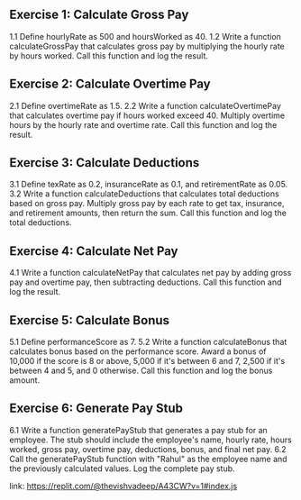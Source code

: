 ## Exercise 1: Calculate Gross Pay
1.1 Define hourlyRate as 500 and hoursWorked as 40.
1.2 Write a function calculateGrossPay that calculates gross pay by multiplying the hourly rate by hours worked. Call this function and log the result.

## Exercise 2: Calculate Overtime Pay
2.1 Define overtimeRate as 1.5.
2.2 Write a function calculateOvertimePay that calculates overtime pay if hours worked exceed 40. Multiply overtime hours by the hourly rate and overtime rate. Call this function and log the result.
## Exercise 3: Calculate Deductions
3.1 Define texRate as 0.2, insuranceRate as 0.1, and retirementRate as 0.05.
3.2 Write a function calculateDeductions that calculates total deductions based on gross pay. Multiply gross pay by each rate to get tax, insurance, and retirement amounts, then return the sum. Call this function and log the total deductions.
## Exercise 4: Calculate Net Pay
4.1 Write a function calculateNetPay that calculates net pay by adding gross pay and overtime pay, then subtracting deductions. Call this function and log the result.
## Exercise 5: Calculate Bonus
5.1 Define performanceScore as 7.
5.2 Write a function calculateBonus that calculates bonus based on the performance score. Award a bonus of 10,000 if the score is 8 or above, 5,000 if it's between 6 and 7, 2,500 if it's between 4 and 5, and 0 otherwise. Call this function and log the bonus amount.
## Exercise 6: Generate Pay Stub
6.1 Write a function generatePayStub that generates a pay stub for an employee. The stub should include the employee's name, hourly rate, hours worked, gross pay, overtime pay, deductions, bonus, and final net pay.
6.2 Call the generatePayStub function with "Rahul" as the employee name and the previously calculated values. Log the complete pay stub.

link: https://replit.com/@thevishvadeep/A43CW?v=1#index.js
